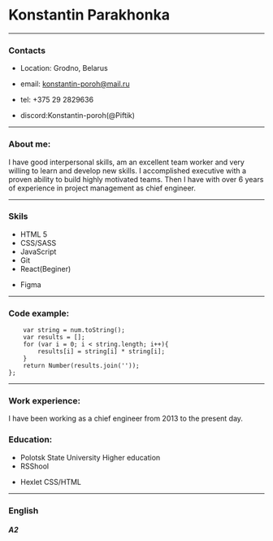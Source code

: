 # Konstantin Parakhonka

---

### Contacts

- Location: Grodno, Belarus

* email: konstantin-poroh@mail.ru

* tel: +375 29 2829636
* discord:Konstantin-poroh(@Piftik)

---

### About me:

I have good interpersonal skills, am an excellent team worker and very willing to learn and develop new skills. I accomplished executive with a proven ability to build highly motivated teams. Then I have with over 6 years of experience in project management as chief engineer.

---

### Skils

- HTML 5
- CSS/SASS
- JavaScript
- Git
- React(Beginer)

* Figma

---

### Code example:

```function squareDigits(num){
    var string = num.toString();
    var results = [];
    for (var i = 0; i < string.length; i++){
        results[i] = string[i] * string[i];
    }
    return Number(results.join(''));
};

```

---

### Work experience:

I have been working as a chief engineer from 2013 to the present day.

### Education:

- Polotsk State University
  Higher education
- RSShool

* Hexlet CSS/HTML

---

### English

##### A2
